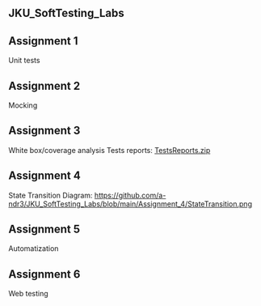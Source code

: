 ## JKU_SoftTesting_Labs

## Assignment 1

Unit tests


## Assignment 2

Mocking


## Assignment 3

White box/coverage analysis
Tests reports: [TestsReports.zip](https://github.com/a-ndr3/JKU_SoftTesting_Labs/files/11129087/TestsReports.zip)

## Assignment 4

State Transition Diagram: https://github.com/a-ndr3/JKU_SoftTesting_Labs/blob/main/Assignment_4/StateTransition.png

## Assignment 5
Automatization

## Assignment 6
Web testing
